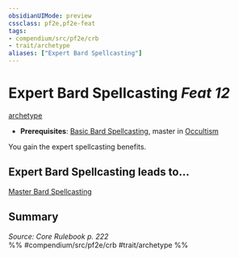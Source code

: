 ```yaml
---
obsidianUIMode: preview
cssclass: pf2e,pf2e-feat
tags:
- compendium/src/pf2e/crb
- trait/archetype
aliases: ["Expert Bard Spellcasting"]
---
```

# Expert Bard Spellcasting  *Feat 12*  
[archetype](rules/traits/archetype.md)  

- **Prerequisites**: [Basic Bard Spellcasting](compendium/feats/basic-bard-spellcasting.md), master in [Occultism](compendium/skills.md#Occultism)

You gain the expert spellcasting benefits.

## Expert Bard Spellcasting leads to...

[Master Bard Spellcasting](compendium/feats/master-bard-spellcasting.md)

## Summary

*Source: Core Rulebook p. 222*  
%% #compendium/src/pf2e/crb #trait/archetype %%